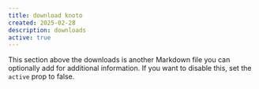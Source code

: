 ```yaml
---
title: download knoto
created: 2025-02-28
description: downloads
active: true
---
```


This section above the downloads is another Markdown file you can optionally add for additional information. If you want to disable this, set the `active` prop to false.
